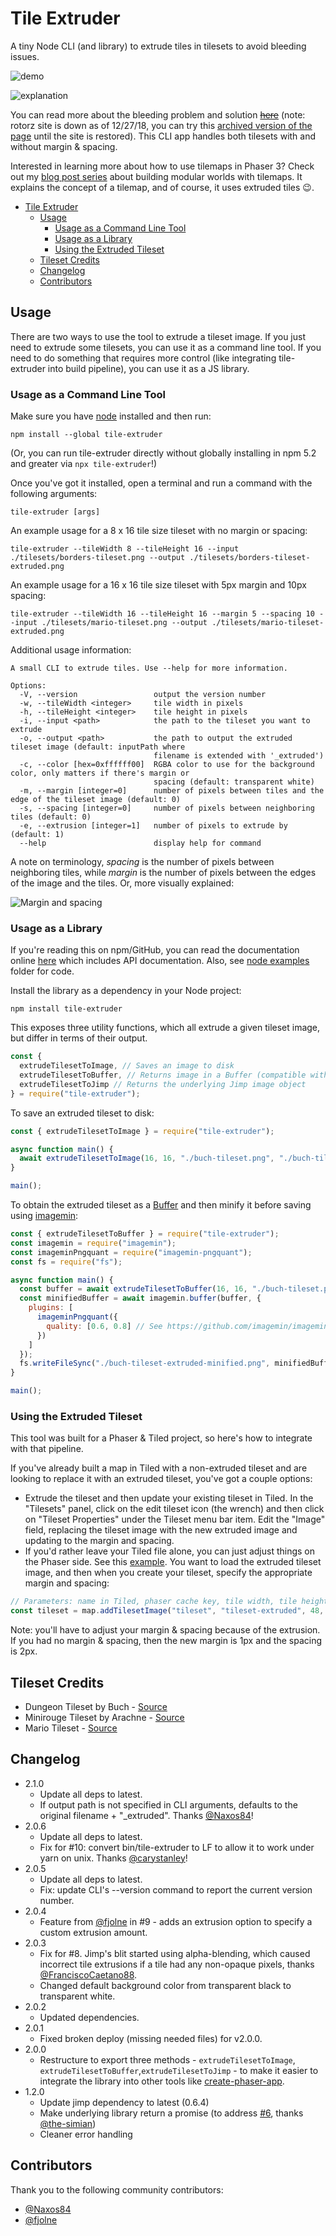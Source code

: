 # Tile Extruder

A tiny Node CLI (and library) to extrude tiles in tilesets to avoid bleeding issues.

![demo](./doc-source/images/demo.png)

![explanation](./doc-source/images/explanation.png)

You can read more about the bleeding problem and solution [~~here~~](http://rotorz.com/unity/tile-system/docs/edge-correction) (note: rotorz site is down as of 12/27/18, you can try this [archived version of the page](https://web.archive.org/web/20180411151113/http://rotorz.com/unity/tile-system/docs/edge-correction) until the site is restored). This CLI app handles both tilesets with and without margin & spacing.

Interested in learning more about how to use tilemaps in Phaser 3? Check out my [blog post series](https://medium.com/@michaelwesthadley/modular-game-worlds-in-phaser-3-tilemaps-1-958fc7e6bbd6) about building modular worlds with tilemaps. It explains the concept of a tilemap, and of course, it uses extruded tiles 😉.

- [Tile Extruder](#tile-extruder)
  - [Usage](#usage)
    - [Usage as a Command Line Tool](#usage-as-a-command-line-tool)
    - [Usage as a Library](#usage-as-a-library)
    - [Using the Extruded Tileset](#using-the-extruded-tileset)
  - [Tileset Credits](#tileset-credits)
  - [Changelog](#changelog)
  - [Contributors](#contributors)

## Usage

There are two ways to use the tool to extrude a tileset image. If you just need to extrude some tilesets, you can use it as a command line tool. If you need to do something that requires more control (like integrating tile-extruder into build pipeline), you can use it as a JS library.

### Usage as a Command Line Tool

Make sure you have [node](https://nodejs.org/en/) installed and then run:

```
npm install --global tile-extruder
```

(Or, you can run tile-extruder directly without globally installing in npm 5.2 and greater via `npx tile-extruder`!)

Once you've got it installed, open a terminal and run a command with the following arguments:

```
tile-extruder [args]
```

An example usage for a 8 x 16 tile size tileset with no margin or spacing:

```
tile-extruder --tileWidth 8 --tileHeight 16 --input ./tilesets/borders-tileset.png --output ./tilesets/borders-tileset-extruded.png
```

An example usage for a 16 x 16 tile size tileset with 5px margin and 10px spacing:

```
tile-extruder --tileWidth 16 --tileHeight 16 --margin 5 --spacing 10 --input ./tilesets/mario-tileset.png --output ./tilesets/mario-tileset-extruded.png
```

Additional usage information:

```
A small CLI to extrude tiles. Use --help for more information.

Options:
  -V, --version                 output the version number
  -w, --tileWidth <integer>     tile width in pixels
  -h, --tileHeight <integer>    tile height in pixels
  -i, --input <path>            the path to the tileset you want to extrude
  -o, --output <path>           the path to output the extruded tileset image (default: inputPath where
                                filename is extended with '_extruded')
  -c, --color [hex=0xffffff00]  RGBA color to use for the background color, only matters if there's margin or   
                                spacing (default: transparent white)
  -m, --margin [integer=0]      number of pixels between tiles and the edge of the tileset image (default: 0)   
  -s, --spacing [integer=0]     number of pixels between neighboring tiles (default: 0)
  -e, --extrusion [integer=1]   number of pixels to extrude by (default: 1)
  --help                        display help for command
```

A note on terminology, _spacing_ is the number of pixels between neighboring tiles, while _margin_ is the number of pixels between the edges of the image and the tiles. Or, more visually explained:

![Margin and spacing](./doc-source/images/margin-and-spacing.png)

### Usage as a Library

If you're reading this on npm/GitHub, you can read the documentation online [here](https://sporadic-labs.github.io/tile-extruder) which includes API documentation. Also, see [node examples](https://github.com/sporadic-labs/tile-extruder/tree/master/examples/node) folder for code.

Install the library as a dependency in your Node project:

```
npm install tile-extruder
```

This exposes three utility functions, which all extrude a given tileset image, but differ in terms of their output.

```js
const {
  extrudeTilesetToImage, // Saves an image to disk
  extrudeTilesetToBuffer, // Returns image in a Buffer (compatible with libraries like imagemin)
  extrudeTilesetToJimp // Returns the underlying Jimp image object
} = require("tile-extruder");
```

To save an extruded tileset to disk:

```js
const { extrudeTilesetToImage } = require("tile-extruder");

async function main() {
  await extrudeTilesetToImage(16, 16, "./buch-tileset.png", "./buch-tileset-extruded.png");
}

main();
```

To obtain the extruded tileset as a [Buffer](https://nodejs.org/api/buffer.html) and then minify it before saving using [imagemin](https://github.com/imagemin/imagemin):

```js
const { extrudeTilesetToBuffer } = require("tile-extruder");
const imagemin = require("imagemin");
const imageminPngquant = require("imagemin-pngquant");
const fs = require("fs");

async function main() {
  const buffer = await extrudeTilesetToBuffer(16, 16, "./buch-tileset.png");
  const minifiedBuffer = await imagemin.buffer(buffer, {
    plugins: [
      imageminPngquant({
        quality: [0.6, 0.8] // See https://github.com/imagemin/imagemin-pngquant
      })
    ]
  });
  fs.writeFileSync("./buch-tileset-extruded-minified.png", minifiedBuffer);
}

main();
```

### Using the Extruded Tileset

This tool was built for a Phaser & Tiled project, so here's how to integrate with that pipeline.

If you've already built a map in Tiled with a non-extruded tileset and are looking to replace it with an extruded tileset, you've got a couple options:

* Extrude the tileset and then update your existing tileset in Tiled. In the "Tilesets" panel, click on the edit tileset icon (the wrench) and then click on "Tileset Properties" under the Tileset menu bar item. Edit the "Image" field, replacing the tileset image with the new extruded image and updating to the margin and spacing.
* If you'd rather leave your Tiled file alone, you can just adjust things on the Phaser side. See this [example](https://github.com/sporadic-labs/tile-extruder/blob/master/examples/phaser/main.js). You want to load the extruded tileset image, and then when you create your tileset, specify the appropriate margin and spacing:

```js
// Parameters: name in Tiled, phaser cache key, tile width, tile height, margin, spacing
const tileset = map.addTilesetImage("tileset", "tileset-extruded", 48, 48, 1, 2);
```

Note: you'll have to adjust your margin & spacing because of the extrusion. If you had no margin & spacing, then the new margin is 1px and the spacing is 2px.

## Tileset Credits

* Dungeon Tileset by Buch - [Source](https://opengameart.org/content/top-down-dungeon-tileset)
* Minirouge Tileset by Arachne - [Source](https://forums.tigsource.com/index.php?topic=14166.0)
* Mario Tileset - [Source](http://rmrk.net/index.php?topic=37002.0)

## Changelog

* 2.1.0
  * Update all deps to latest.
  * If output path is not specified in CLI arguments, defaults to the original filename + "_extruded". Thanks [@Naxos84](https://github.com/Naxos84)!
* 2.0.6
  * Update all deps to latest.
  * Fix for #10: convert bin/tile-extruder to LF to allow it to work under yarn on unix. Thanks [@carystanley](https://github.com/carystanley)!
* 2.0.5
  * Update all deps to latest.
  * Fix: update CLI's --version command to report the current version number.
* 2.0.4
  * Feature from [@fjolne](https://github.com/fjolne) in #9 - adds an extrusion option to specify a custom extrusion amount. 
* 2.0.3
  * Fix for #8. Jimp's blit started using alpha-blending, which caused incorrect tile extrusions if a tile had any non-opaque pixels, thanks [@FranciscoCaetano88](https://github.com/FranciscoCaetano88). 
  * Changed default background color from transparent black to transparent white.
* 2.0.2
  * Updated dependencies.
* 2.0.1
  * Fixed broken deploy (missing needed files) for v2.0.0.
* 2.0.0
  * Restructure to export three methods - `extrudeTilesetToImage`, `extrudeTilesetToBuffer`,`extrudeTilesetToJimp` - to make it easier to integrate the library into other tools like [create-phaser-app](https://github.com/simiancraft/create-phaser-app/).
* 1.2.0
  * Update jimp dependency to latest (0.6.4)
  * Make underlying library return a promise (to address [#6](https://github.com/sporadic-labs/tile-extruder/issues/6), thanks [@the-simian](https://github.com/the-simian))
  * Cleaner error handling

## Contributors

Thank you to the following community contributors:

- [@Naxos84](https://github.com/Naxos84)
- [@fjolne](https://github.com/fjolne)